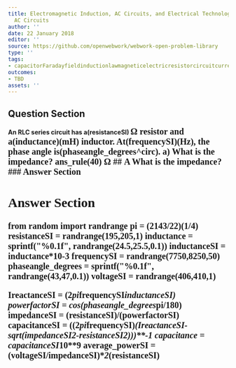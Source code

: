 ```yaml
---
title: Electromagnetic Induction, AC Circuits, and Electrical Technologies - RLC Series
  AC Circuits
author: ''
date: 22 January 2018
editor: ''
source: https://github.com/openwebwork/webwork-open-problem-library
type: ''
tags:
- capacitorFaradayfieldinductionlawmagneticelectricresistorcircuitcurrentresistorfrequencypower
outcomes:
- TBD
assets: ''
---
```


## Question Section 

<b>
An RLC series circuit has a(resistanceSI) <span style="font-family: 'Times'; font-size: 20px";>&Omega;<span> resistor and a(inductance)(mH) inductor. At(frequencySI)(Hz), the phase angle is(phaseangle_degrees^circ).
a) What is the impedance?
ans_rule(40) <span style="font-family: 'Times'; font-size: 20px";>&Omega;<span>
## A
What is the impedance?
### Answer Section


## Answer Section

from random import randrange
pi = (2143/22)**(1/4)
resistanceSI = randrange(195,205,1)
inductance = sprintf("%0.1f", randrange(24.5,25.5,0.1))
inductanceSI = inductance*10**-3
frequencySI = randrange(7750,8250,50)
phaseangle_degrees = sprintf("%0.1f", randrange(43,47,0.1))
voltageSI = randrange(406,410,1)

IreactanceSI = (2*pi*frequencySI*inductanceSI)
powerfactorSI = cos(phaseangle_degrees*pi/180)
impedanceSI = (resistanceSI)/(powerfactorSI)
capacitanceSI = ((2*pi*frequencySI)*(IreactanceSI-sqrt(impedanceSI**2-resistanceSI**2)))**-1
capacitance = capacitanceSI*10**9
average_powerSI = (voltageSI/impedanceSI)**2*(resistanceSI)